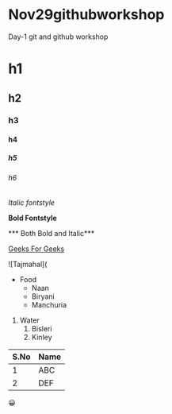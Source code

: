 # Nov29githubworkshop
Day-1 git and github workshop
# h1
## h2
### h3
#### h4
##### h5
###### h6
*Italic fontstyle*

**Bold Fontstyle**

*** Both Bold and Italic***

[Geeks For Geeks](https://www.geeksforgeeks.org/)

![Tajmahal](

* Food
  * Naan
  * Biryani
  * Manchuria
1. Water
    1. Bisleri
    2. Kinley

S.No|Name
----|----
1|ABC
2|DEF

:grinning:
